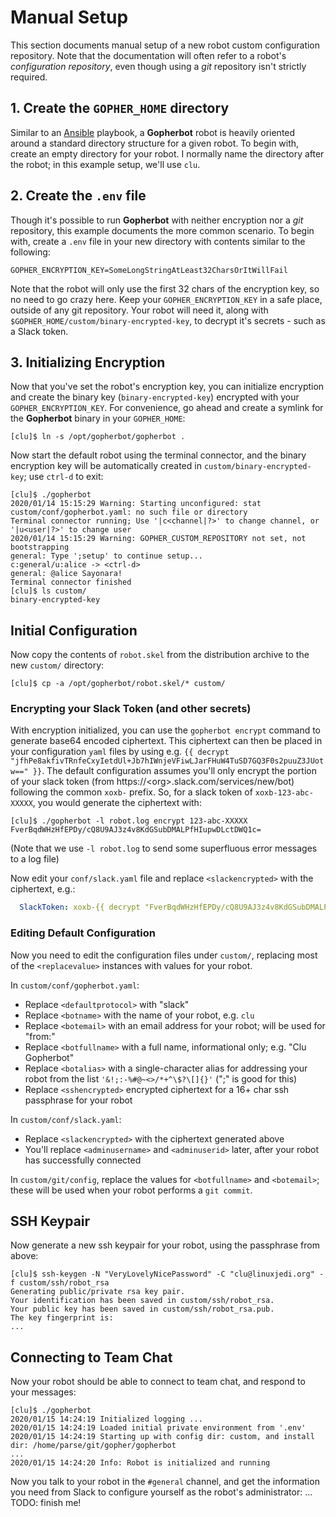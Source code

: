 # Manual Setup
This section documents manual setup of a new robot custom configuration repository. Note that the documentation will often refer to a robot's *configuration repository*, even though using a *git* repository isn't strictly required.

## 1. Create the `GOPHER_HOME` directory
Similar to an [Ansible](https://www.ansible.com/) playbook, a **Gopherbot** robot is heavily oriented around a standard directory structure for a given robot. To begin with, create an empty directory for your robot. I normally name the directory after the robot; in this example setup, we'll use `clu`.

## 2. Create the `.env` file
Though it's possible to run **Gopherbot** with neither encryption nor a *git* repository, this example documents the more common scenario. To begin with, create a `.env` file in your new directory with contents similar to the following:
```shell
GOPHER_ENCRYPTION_KEY=SomeLongStringAtLeast32CharsOrItWillFail
```
Note that the robot will only use the first 32 chars of the encryption key, so no need to go crazy here. Keep your `GOPHER_ENCRYPTION_KEY` in a safe place, outside of any git repository. Your robot will need it, along with `$GOPHER_HOME/custom/binary-encrypted-key`, to decrypt it's secrets - such as a Slack token.

## 3. Initializing Encryption
Now that you've set the robot's encryption key, you can initialize encryption and create the binary key (`binary-encrypted-key`) encrypted with your `GOPHER_ENCRYPTION_KEY`. For convenience, go ahead and create a symlink for the **Gopherbot** binary in your `GOPHER_HOME`:
```shell
[clu]$ ln -s /opt/gopherbot/gopherbot .
```
Now start the default robot using the terminal connector, and the binary encryption key will be automatically created in `custom/binary-encrypted-key`; use `ctrl-d` to exit:

```
[clu]$ ./gopherbot 
2020/01/14 15:15:29 Warning: Starting unconfigured: stat custom/conf/gopherbot.yaml: no such file or directory
Terminal connector running; Use '|c<channel|?>' to change channel, or '|u<user|?>' to change user
2020/01/14 15:15:29 Warning: GOPHER_CUSTOM_REPOSITORY not set, not bootstrapping
general: Type ';setup' to continue setup...
c:general/u:alice -> <ctrl-d>
general: @alice Sayonara!
Terminal connector finished
[clu]$ ls custom/
binary-encrypted-key
```

## Initial Configuration
Now copy the contents of `robot.skel` from the distribution archive to the new `custom/` directory:
```shell
[clu]$ cp -a /opt/gopherbot/robot.skel/* custom/
```

### Encrypting your Slack Token (and other secrets)
With encryption initialized, you can use the `gopherbot encrypt` command to generate base64 encoded ciphertext. This ciphertext can then be placed in your configuration `yaml` files by using e.g. `{{ decrypt "jfhPe8akfivTRnfeCxyIetdUl+Jb7hIWnjeVFiwLJarFHuW4TuSD7GQ3F0s2puuZ3JUotw==" }}`. The default configuration assumes you'll only encrypt the portion of your slack token (from https://\<org\>.slack.com/services/new/bot) following the common `xoxb-` prefix. So, for a slack token of `xoxb-123-abc-XXXXX`, you would generate the ciphertext with:
```shell
[clu]$ ./gopherbot -l robot.log encrypt 123-abc-XXXXX
FverBqdWHzHfEPDy/cQ8U9AJ3z4v8KdGSubDMALPfHIupwDLctDWQ1c=
```
(Note that we use `-l robot.log` to send some superfluous error messages to a log file)

Now edit your `conf/slack.yaml` file and replace `<slackencrypted>` with the ciphertext, e.g.:
```yaml
  SlackToken: xoxb-{{ decrypt "FverBqdWHzHfEPDy/cQ8U9AJ3z4v8KdGSubDMALPfHIupwDLctDWQ1c=" }}
```

### Editing Default Configuration
Now you need to edit the configuration files under `custom/`, replacing most of the `<replacevalue>` instances with values for your robot.

In `custom/conf/gopherbot.yaml`:
* Replace `<defaultprotocol>` with "slack"
* Replace `<botname>` with the name of your robot, e.g. `clu`
* Replace `<botemail>` with an email address for your robot; will be used for "from:"
* Replace `<botfullname>` with a full name, informational only; e.g. "Clu Gopherbot"
* Replace `<botalias>` with a single-character alias for addressing your robot from the list `'&!;:-%#@~<>/*+^\$?\[]{}'` (";" is good for this)
* Replace `<sshencrypted>` encrypted ciphertext for a 16+ char ssh passphrase for your robot

In `custom/conf/slack.yaml`:
* Replace `<slackencrypted>` with the ciphertext generated above
* You'll replace `<adminusername>` and `<adminuserid>` later, after your robot has successfully connected

In `custom/git/config`, replace the values for `<botfullname>` and `<botemail>`; these will be used when your robot performs a `git commit`.

## SSH Keypair
Now generate a new ssh keypair for your robot, using the passphrase from above:
```shell
[clu]$ ssh-keygen -N "VeryLovelyNicePassword" -C "clu@linuxjedi.org" -f custom/ssh/robot_rsa
Generating public/private rsa key pair.
Your identification has been saved in custom/ssh/robot_rsa.
Your public key has been saved in custom/ssh/robot_rsa.pub.
The key fingerprint is:
...
```

## Connecting to Team Chat
Now your robot should be able to connect to team chat, and respond to your messages:
```shell
[clu]$ ./gopherbot 
2020/01/15 14:24:19 Initialized logging ...
2020/01/15 14:24:19 Loaded initial private environment from '.env'
2020/01/15 14:24:19 Starting up with config dir: custom, and install dir: /home/parse/git/gopher/gopherbot
...
2020/01/15 14:24:20 Info: Robot is initialized and running
```

Now you talk to your robot in the `#general` channel, and get the information you need from Slack to configure yourself as the robot's administrator:
... TODO: finish me!
